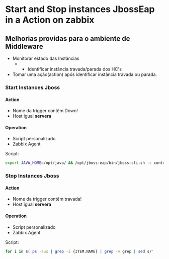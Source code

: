 
# Start and Stop instances JbossEap in a Action on zabbix

## Melhorias providas para o ambiente de Middleware
- Monitorar estado das Instâncias
   - - Identificar instância travada/parada dos HC's
- Tomar uma ação(action) após identificar instância travada ou parada.


### Start Instances Jboss
#### Action
- Nome da trigger contêm Down!
- Host igual **servera**


#### Operation
- Script personalizado
- Zabbix Agent

Script: 
```bash
export JAVA_HOME=/opt/java/ && /opt/jboss-eap/bin/jboss-cli.sh -c controller=master --user=admin --password=JBoss@RedHat123 --commands="/host={HOST.NAME}/server-config={ITEM.NAME}:start"
```

### Stop Instances Jboss
#### Action
 - Nome da trigger contêm travada!
 - Host igual **servera**
#### Operation
- Script personalizado
- Zabbix Agent


Script: 
```bash
for i in $( ps -aux | grep -i {ITEM.NAME} | grep -v grep | sed s/'     '/' '/g | awk '{print $2}' ) ; do sudo kill -9 $i ; done
```

